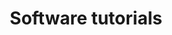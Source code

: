 ---
header:
  caption: ""
  image: ""
title: "Software tutorials"
subtitle: ""
type: "widget_page"
view: 2
---